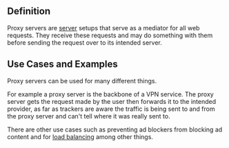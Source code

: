 ## Definition 
Proxy servers are [server](server.md) setups that serve as a mediator for all web requests. They receive these requests and may do something with them before sending the request over to its intended server.

## Use Cases and Examples
Proxy servers can be used for many different things. 

For example a proxy server is the backbone of a VPN service. The proxy server gets the request made by the user then forwards it to the intended provider, as far as trackers are aware the traffic is being sent to and from the proxy server and can't tell where it was really sent to.

There are other use cases such as preventing ad blockers from blocking ad content and for [load balancing](load-balancing.md) among other things.